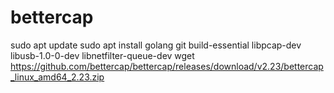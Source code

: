 # bettercap

sudo apt update
sudo apt install golang git build-essential libpcap-dev libusb-1.0-0-dev libnetfilter-queue-dev
wget https://github.com/bettercap/bettercap/releases/download/v2.23/bettercap_linux_amd64_2.23.zip
